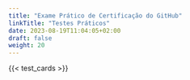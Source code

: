 ```yaml
---
title: "Exame Prático de Certificação do GitHub"
linkTitle: "Testes Práticos"
date: 2023-08-19T11:04:05+02:00
draft: false
weight: 20
---
```


{{< test_cards >}}
